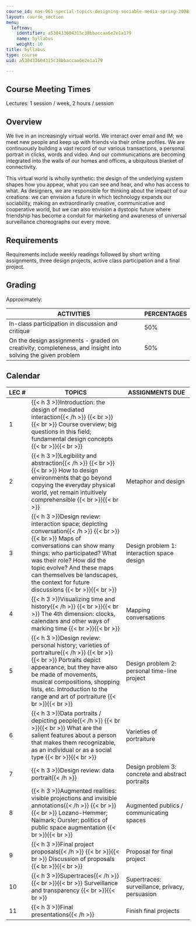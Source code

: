```yaml
---
course_id: mas-961-special-topics-designing-sociable-media-spring-2008
layout: course_section
menu:
  leftnav:
    identifier: a530433604315c38bbaccaa6e2e1a179
    name: Syllabus
    weight: 10
title: Syllabus
type: course
uid: a530433604315c38bbaccaa6e2e1a179

---
```


Course Meeting Times
--------------------

Lectures: 1 session / week, 2 hours / session

Overview
--------

We live in an increasingly virtual world. We interact over email and IM; we meet new people and keep up with friends via their online profiles. We are continuously building a vast record of our various transactions, a personal portrait in clicks, words and video. And our communications are becoming integrated into the walls of our homes and offices, a ubiquitous blanket of connectivity.

This virtual world is wholly synthetic: the design of the underlying system shapes how you appear, what you can see and hear, and who has access to what. As designers, we are responsible for thinking about the impact of our creations: we can envision a future in which technology expands our sociability, making an extraordinarily creative, communicative and cooperative world, but we can also envision a dystopic future where friendship has become a conduit for marketing and awareness of universal surveillance choreographs our every move.

Requirements
------------

Requirements include weekly readings followed by short writing assignments, three design projects, active class participation and a final project.

Grading
-------

Approximately:

| ACTIVITIES | PERCENTAGES |
| --- | --- |
| In-class participation in discussion and critique | 50% |
| On the design assignments - graded on creativity, completeness, and insight into solving the given problem | 50% 

Calendar
--------

| LEC # | TOPICS | ASSIGNMENTS DUE |
| --- | --- | --- |
| 1 | {{< h 3 >}}Introduction: the design of mediated interaction{{< /h >}} {{< br >}}{{< br >}} Course overview; big questions in this field; fundamental design concepts {{< br >}}{{< br >}}  | &nbsp; |
| 2 | {{< h 3 >}}Legibility and abstraction{{< /h >}} {{< br >}}{{< br >}} How to design environments that go beyond copying the everyday physical world, yet remain intuitively comprehensible {{< br >}}{{< br >}}  | Metaphor and design |
| 3 | {{< h 3 >}}Design review: interaction space; depicting conversation{{< /h >}} {{< br >}}{{< br >}} Maps of conversations can show many things: who participated? What was their role? How did the topic evolve? And these maps can themselves be landscapes, the context for future discussions {{< br >}}{{< br >}}  | Design problem 1: interaction space design |
| 4 | {{< h 3 >}}Visualizing time and history{{< /h >}} {{< br >}}{{< br >}} The 4th dimension: clocks, calendars and other ways of marking time {{< br >}}{{< br >}}  | Mapping conversations |
| 5 | {{< h 3 >}}Design review: personal history; varieties of portraiture{{< /h >}} {{< br >}}{{< br >}} Portraits depict appearance, but they have also be made of movements, musical compositions, shopping lists, etc. Introduction to the range and art of portraiture {{< br >}}{{< br >}}  | Design problem 2: personal time-line project |
| 6 | {{< h 3 >}}Data portraits / depicting people{{< /h >}} {{< br >}}{{< br >}} What are the salient features about a person that makes them recognizable, as an individual or as a social type {{< br >}}{{< br >}}  | Varieties of portraiture |
| 7 | {{< h 3 >}}Design review: data portrait{{< /h >}} | Design problem 3: concrete and abstract portraits |
| 8 | {{< h 3 >}}Augmented realities: visible projections and invisible annotations{{< /h >}} {{< br >}}{{< br >}} Lozano-Hemmer; Naimark; Oursler; politics of public space augmentation {{< br >}}{{< br >}}  | Augmented publics / communicating spaces |
| 9 | {{< h 3 >}}Final project proposals{{< /h >}} {{< br >}}{{< br >}} Discussion of proposals {{< br >}}{{< br >}}  | Proposal for final project |
| 10 | {{< h 3 >}}Supertraces{{< /h >}} {{< br >}}{{< br >}} Surveillance and transparency {{< br >}}{{< br >}}  | Supertraces: surveillance, privacy, persuasion |
| 11 | {{< h 3 >}}Final presentations{{< /h >}} | Finish final projects